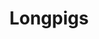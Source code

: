 ---
title: "Longpigs"
summary: "British alternative rock/brit pop band founded in 1993 and disbanded in 2000. Members: Crispin Hunt Richard Hawley Simon Stafford Dee Boyle Andy Cook"
image: "longpigs.jpg"
apple_music_artist_url: "https://music.apple.com/gb/artist/longpigs/14532632"
wikipedia_url: "none"
---